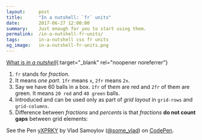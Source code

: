 ```yaml
---
layout:     post
title:      "In a nutshell: `fr` units"
date:       2017-06-27 12:00:00
summary:    Just enough for you to start using them.
permalink:  /in-a-nutshell-fr-units/
tags:       in-a-nutshell css fr units
og_image:   in-a-nutshell-fr-units.png
---
```


[What is *in a nutshell*](/tag/in-a-nutshell/){:target="_blank" rel="noopener noreferrer"}

1. `fr` stands for *fraction*. 
1. It means *one part*. `1fr` means `x`, `2fr` means `2x`.
1. Say we have 60 balls in a box. `1fr` of them are red and `2fr` of them are green. It means `20 red` and `40 green` balls.
1. Introduced and can be used only as part of *grid layout* in `grid-rows` and `grid-columns`.
1. Difference between *fractions* and *percents* is that *fractions* **do not count gaps** between grid elements:

<p data-height="400" data-theme-id="dark" data-slug-hash="yXPRKY" data-default-tab="result" data-user="some_vlad" data-embed-version="2" data-pen-title="yXPRKY" class="codepen">See the Pen <a href="https://codepen.io/some_vlad/pen/yXPRKY/">yXPRKY</a> by Vlad Samoylov (<a href="https://codepen.io/some_vlad">@some_vlad</a>) on <a href="https://codepen.io">CodePen</a>.</p>
<script async src="https://production-assets.codepen.io/assets/embed/ei.js"></script>

